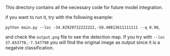 This directory contains all the necessary code for future model integration.


if you want to run it, try with the following example:

`python main.py --loc -34.82929722222222,-58.40813611111111 --q 0.98`,

and check the `output.png` file to see the detection map.
If you try with `--loc 37.653770,-7.547798` you will find the original image as
output since it is a negatvie classification.

